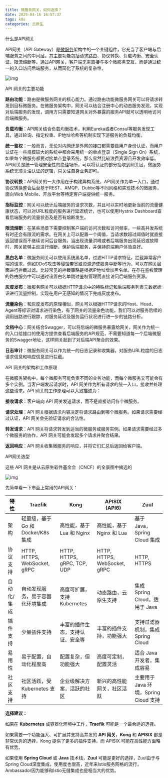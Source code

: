 ```yaml
---
title: 微服务网关，如何选择？
date: 2025-04-16 16:57:37
tags: k8s
categories: 云原生
---
```

 什么是API网关

API网关（API Gateway）是[微服务](https://docs.ihr360.com/tags/微服务)架构中的一个关键组件，它充当了客户端与后端服务之间的中间层。其主要功能包括请求路由、协议转换、负载均衡、安全认证、限流熔断等。通过API网关，客户端无需直接与多个微服务交互，而是通过统一的入口访问后端服务，从而简化了系统的复杂性。

![img](https://gitee.com/ljh00928/csdn/raw/master/img/564755fc62824849b499c01cc7bf8c7d.png)



API 网关的主要功能

**路由功能**：路由是微服务网关的核心能力。通过路由功能微服务网关可以将请求转发到目标微服务。在微服务架构中，网关可以结合注册中心的动态服务发现，实现对后端服务的发现，调用方只需要知道网关对外暴露的服务API就可以透明地访问后端微服务。

**负载均衡**：API网关结合负载均衡技术，利用Eureka或者Consul等服务发现工具，通过轮询、指定权重、IP地址哈希等机制实现下游服务的负载均衡。

**统一鉴权**：一般而言，无论对内网还是外网的接口都需要做用户身份认证，而用户认证在一些规模较大的系统中都会采用统一的单点登录（Single Sign On）系统，如果每个微服务都要对接单点登录系统，那么显然比较浪费资源且开发效率低。API网关是统一管理安全性的绝佳场所，可以将认证的部分抽取到网关层，微服务系统无须关注认证的逻辑，只关注自身业务即可。

**协议转换**：API网关的一大作用在于构建异构系统，API网关作为单一入口，通过协议转换整合后台基于REST、AMQP、Dubbo等不同风格和实现技术的微服务，面向Web Mobile、开放平台等特定客户端提供统一服务。

**指标监控**：网关可以统计后端服务的请求次数，并且可以实时地更新当前的流量健康状态，可以对URL粒度的服务进行延迟统计，也可以使用Hystrix Dashboard查看后端服务的流量状态及是否有熔断发生。

**限流熔断**：在某些场景下需要控制客户端的访问次数和访问频率，一些高并发系统有时还会有限流的需求。在网关上可以配置一个阈值，当请求数超过阈值时就直接返回错误而不继续访问后台服务。当出现流量洪峰或者后端服务出现延迟或故障时，网关能够主动进行熔断，保护后端服务，并保持前端用户体验良好。

**黑白名单**：微服务网关可以使用系统黑名单，过滤HTTP请求特征，拦截异常客户端的请求，例如DDoS攻击等侵蚀带宽或资源迫使服务中断等行为，可以在网关层面进行拦截过滤。比较常见的拦截策略是根据IP地址增加黑名单。在存在鉴权管理的路由服务中可以通过设置白名单跳过鉴权管理而直接访问后端服务资源。

**灰度发布**：微服务网关可以根据HTTP请求中的特殊标记和后端服务列表元数据标识进行流量控制，实现在用户无感知的情况下完成灰度发布。

**流量染色**：和灰度发布的原理相似，网关可以根据HTTP请求的Host、Head、Agent等标识对请求进行染色，有了网关的流量染色功能，我们可以对服务后续的调用链路进行跟踪，对服务延迟及服务运行状况进行进一步的链路分析。

**文档中心**：网关结合Swagger，可以将后端的微服务暴露给网关，网关作为统一的入口给接口的使用方提供查看后端服务的API规范，不需要知道每一个后端微服务的Swagger地址，这样网关起到了对后端API聚合的效果。

**日志审计**：微服务网关可以作为统一的日志记录和收集器，对服务URL粒度的日志请求信息和响应信息进行拦截。

API 网关的架构和工作原理

在微服务架构中，每个微服务可能负责不同的业务功能，而每个微服务又可能会有多个实例。当客户端发起请求时，API 网关作为所有请求的统一入口，接收并处理这些请求。API 网关的工作原理可以大致描述为：

**接收请求**：客户端向 API 网关发送请求，而不是直接访问各个微服务。

**请求处理**：API 网关根据请求内容决定将请求路由到哪个微服务。如果请求需要经过认证，API 网关会先验证请求的合法性。

**转发请求**：API 网关将请求转发到适当的微服务或服务实例。如果请求需要经过多个微服务的协作，API 网关可能会发起多个请求并聚合结果。

**返回响应**：API 网关收集微服务的响应，并将它们汇总后返回给客户端。

API网关选型

这些 API 网关是从云原生软件基金会（CNCF）的全景图中摘选的

![img](https://gitee.com/ljh00928/csdn/raw/master/img/d359e4681eff4f60bcbd4bda9b2993a7.png)

 先简单看一下市面上常用的API网关：

| 特性        | Traefik                            | Kong                             | APISIX (API6)                | Zuul                                  |
| ----------- | ---------------------------------- | -------------------------------- | ---------------------------- | ------------------------------------- |
| 架构        | 轻量级，基于 Go 和 Docker/K8s 集成 | 高性能，基于 Lua 和 Nginx        | 高性能，基于 Nginx 和 Lua    | 基于 Java，Spring Cloud 集成          |
| 协议支持    | HTTP, HTTPS, WebSocket, gRPC       | HTTP, HTTPS, gRPC, TCP, UDP      | HTTP, HTTPS, WebSocket, gRPC | HTTP, HTTPS                           |
| 自动化/集成 | 自动发现服务，易于容器化环境集成   | 高度可扩展，支持 Kubernetes      | 动态路由，云原生支持         | 集成 Spring Cloud，适用于 Java        |
| 插件支持    | 少量插件支持                       | 丰富的插件生态，支持认证、安全等 | 丰富的插件支持，功能强大     | 支持过滤器机制，集成 Spring Cloud     |
| 易用性      | 易于配置，自动化程度高             | 配置复杂，但功能强大             | 高度可定制，配置灵活         | 适合 Java 开发者，集成容易            |
| 社区支持    | 社区活跃，受 Kubernetes 支持       | 企业级解决方案，活跃的社区       | 新兴的高性能网关，社区活跃   | 主要用于 Java 环境，Spring Cloud 支持 |

**选择建议：**

如果在 **Kubernetes** 或容器化环境中工作，**Traefik** 可能是一个最合适的选择。

如果需要一个功能强大、可扩展并支持高并发的 **API 网关**，**Kong** 和 **APISIX** 都是非常优秀的选择，Kong 提供了更多的插件支持，而 APISIX 可能在高性能方面略有优势。

如果使用 **Spring Cloud** 或 **Java** 技术栈，**Zuul** 可能是更好的选择，Zuul由于与Spring Cloud深度集成，使用度也很高，近年来Istio服务网格的流行，Ambassador因为能够和Istio无缝集成也是相当大的优势。